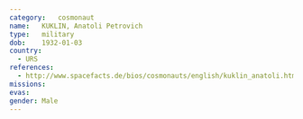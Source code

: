 ```yaml
---
category:	cosmonaut
name:	KUKLIN, Anatoli Petrovich 
type:	military
dob:	1932-01-03
country:
  - URS
references:
  - http://www.spacefacts.de/bios/cosmonauts/english/kuklin_anatoli.htm
missions:
evas:
gender:	Male
---
```

